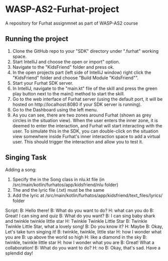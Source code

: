 # WASP-AS2-Furhat-project
A repository for Furhat assignmnet  as part of WASP-AS2 course

## Running the project

1. Clone the GitHub repo to your "SDK" directory under ".furhat" working space.
2. Start IntelliJ and choose the open or import" option.
3. Navigate to the "KidsFriend" folder and press ok.
4. In the open projects part (left side of IntelliJ window) right click the "KidsFriend" folder and choose "Build Module "KidsFriend"".
5. Start your Furhat SDK server.
5. In IntelliJ, navigate to the "main.kt" file of the skill and press the green play button next to the main() method to start the skill.
6. Go to the web interface of Furhat server (using the default port, it will be hosted on http://localhost:8080 if your SDK server is running).
7. Go to the Dashboard using the left menu.
8. As you can see, there are two zones around Furhat (shown as grey circles in the situation view). When the user enters the inner zone, it is deemed to enter the interaction, and Furhat will start interacting with the user. To simulate this in the SDK, you can double-click on the situation view somewhere inside Furhat's inner interaction space to add a virtual user. This should trigger the interaction and allow you to test it.

## Singing Task 
Adding a song:
1. Specify the <song title> in the Song class in nlu.kt file (in /src/main/kotlin/furhatos/app/kidsfriend/nlu folder)
2. The <song title> and the lyric file (<song title>.txt) must be the same
3. Add the lyric at /src/main/kotlin/furhatos/app/kidsfriend/text_files/lyrics/ folder


Script:
B: Hello there!
B: What do you want to do?
H: what can you do
B: Great! I can sing and quiz
B: What do you want?
B: I can sing baby shark and twinkle twinkle little star
H: Twinkle Twinkle Little Star
B: Twinkle Twinkle Little Star, what a lovely song!
B: Do you know it?
H: Maybe
B: Okay, Let's take turn singing it!
B: twinkle, twinkle, little star
H: how I wonder what you are
B: up above the world so high
H: like a diamond in the sky
B: twinkle, twinkle little star
H: how I wonder what you are
B: Great! What a collaboration!
B: What do you want to do?
H: no
B: Okay, that's sad. Have a splendid day!
